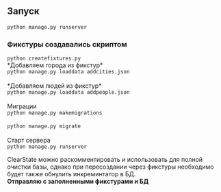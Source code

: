 <h2>Запуск</h2>
<code>python manage.py runserver</code>

<h3>Фикстуры создавались скриптом</h3>
<code>python createfixtures.py</code><br>
*Добавляем города из фикстур*<br>
<code>python manage.py loaddata addcities.json
</code><br>
*Добавляем людей из фикстур*<br>
<code>python manage.py loaddata addpeople.json
</code><br>
Миграции<br>
<code>python manage.py makemigrations
</code><br>
<code>python manage.py migrate
</code><br>
Старт сервера<br>
<code>python manage.py runserver</code>

ClearState можно раскомментировать и использовать для полной очистки базы, однако при пересоздании через фикстуры необходимо будет также обнулить инкреминтатор в БД.
<br>
**Отправляю с заполненными фикстурами и БД**
